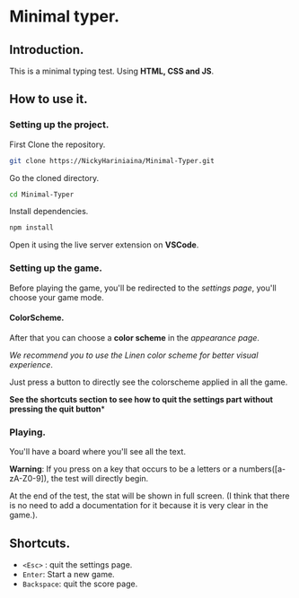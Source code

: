 # Minimal typer.

## Introduction.

This is a minimal typing test. Using __HTML, CSS and JS__.

## How to use it.

### Setting up the project.

First Clone the repository.

```bash
git clone https://NickyHariniaina/Minimal-Typer.git
```

Go the cloned directory.

```bash
cd Minimal-Typer
```

Install dependencies.

```bash
npm install
```

Open it using the live server extension on __VSCode__.

### Setting up the game.

Before playing the game, you'll be redirected to the *settings page*, you'll choose your game mode.

#### ColorScheme.

After that you can choose a __color scheme__ in the *appearance page*.

*We recommend you to use the Linen color scheme for better visual experience*.

Just press a button to directly see the colorscheme applied in all the game.

**See the shortcuts section to see how to quit the settings part without pressing the quit button***

### Playing.

You'll have a board  where you'll see all the text. 

**Warning**: If you press on a key that occurs to be a letters or a numbers([a-zA-Z0-9]), the test will directly begin. 

At the end of the test, the stat will be shown in full screen. (I think that there is no need to add a documentation for it because it is very clear in the game.).

## Shortcuts.
+ `<Esc>` : quit the settings page.
+ `Enter`: Start a new game.
+ `Backspace`: quit the score page.
